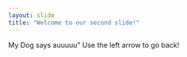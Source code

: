 ```yaml
---
layout: slide
title: "Welcome to our second slide!"
---
```

My Dog says auuuuu"
Use the left arrow to go back!
